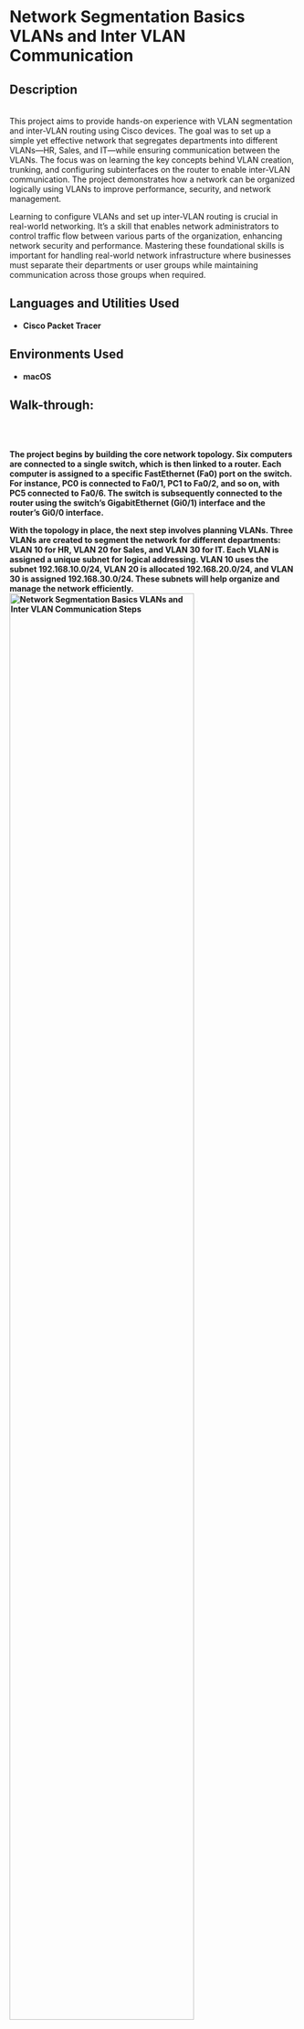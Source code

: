 <h1>Network Segmentation Basics VLANs and Inter VLAN Communication</h1>


<h2>Description</h2>
<br>This project aims to provide hands-on experience with VLAN segmentation and inter-VLAN routing using Cisco devices. The goal was to set up a simple yet effective network that segregates departments into different VLANs—HR, Sales, and IT—while ensuring communication between the VLANs. The focus was on learning the key concepts behind VLAN creation, trunking, and configuring subinterfaces on the router to enable inter-VLAN communication. The project demonstrates how a network can be organized logically using VLANs to improve performance, security, and network management.

Learning to configure VLANs and set up inter-VLAN routing is crucial in real-world networking. It’s a skill that enables network administrators to control traffic flow between various parts of the organization, enhancing network security and performance. Mastering these foundational skills is important for handling real-world network infrastructure where businesses must separate their departments or user groups while maintaining communication across those groups when required.<br />


<h2>Languages and Utilities Used</h2>

- <b>Cisco Packet Tracer</b> 


<h2>Environments Used </h2>

- <b>macOS</b>

<h2>Walk-through:</h2>
<br>
<br>
<p align="left">
<b> The project begins by building the core network topology. Six computers are connected to a single switch, which is then linked to a router. Each computer is assigned to a specific FastEthernet (Fa0) port on the switch. For instance, PC0 is connected to Fa0/1, PC1 to Fa0/2, and so on, with PC5 connected to Fa0/6. The switch is subsequently connected to the router using the switch’s GigabitEthernet (Gi0/1) interface and the router’s Gi0/0 interface.

 With the topology in place, the next step involves planning VLANs. Three VLANs are created to segment the network for different departments: VLAN 10 for HR, VLAN 20 for Sales, and VLAN 30 for IT. Each VLAN is assigned a unique subnet for logical addressing. VLAN 10 uses the subnet 192.168.10.0/24, VLAN 20 is allocated 192.168.20.0/24, and VLAN 30 is assigned 192.168.30.0/24. These subnets will help organize and manage the network efficiently.
<b/>
  <img src="https://i.imgur.com/jtJMSMX.png" height="80%" width="80%" alt="Network Segmentation Basics VLANs and Inter VLAN Communication Steps"/>
<br>
<br>

<b> With the planning phase complete, we proceed to configure the VLANs on the switch. To begin, we access global configuration mode by running the commands enable and then configure terminal. Within this mode, we create and name each VLAN. For VLAN 10, the commands vlan 10, name HR, and exit are used to create the VLAN, assign it the name "HR" for the Human Resources department, and exit VLAN configuration mode.<b/> 
<br>
<br>
  <img src="https://i.imgur.com/78Dg5y6.png" height="80%" width="80%" alt="Network Segmentation Basics VLANs and Inter VLAN Communication Steps"/>
<br />
<br />

<b> Similarly, we configure VLAN 20 by running the commands vlan 20, name Sales, and exit, which establish VLAN 20, name it "Sales" for the Sales department, and conclude the configuration.<b/> 
<br>
<br>
  <img src="https://i.imgur.com/O07WwqR.png" height="80%" width="80%" alt="Network Segmentation Basics VLANs and Inter VLAN Communication Steps"/>
<br />
<br />

<b> Finally, VLAN 30 is set up using the commands vlan 30, name IT, and exit to create the VLAN, name it "IT" for the Information Technology department, and exit configuration. These steps ensure the network is logically segmented according to departmental requirements.<b/> 
<br>
<br>
  <img src="https://i.imgur.com/1gWmqfK.png" height="80%" width="80%" alt="Network Segmentation Basics VLANs and Inter VLAN Communication Steps"/>
<br />
<br />

<b> After creating the VLANs, the next step is to assign switch ports to their respective VLANs, which is done in global configuration mode. For VLAN 10, we use the commands interface range fa0/1-2, switchport mode access, switchport access vlan 10, and exit. These commands select the range of interfaces fa0/1 and fa0/2, set the mode to access for single VLAN communication, and assign these interfaces to VLAN 10 before exiting configuration mode.<b/> 
<br>
<br>
  <img src="https://i.imgur.com/clmMR2J.png" height="80%" width="80%" alt="Network Segmentation Basics VLANs and Inter VLAN Communication Steps"/>
<br />
<br />

<b> Similarly, for VLAN 20, the commands interface range fa0/3-4, switchport mode access, switchport access vlan 20, and exit are used to configure ports fa0/3 and fa0/4 as access ports assigned to VLAN 20.<b/> 
<br>
<br>
  <img src="https://i.imgur.com/mzOYpuZ.png" height="80%" width="80%" alt="Network Segmentation Basics VLANs and Inter VLAN Communication Steps"/>
<br />
<br />

<b> Lastly, the ports assigned to VLAN 30, fa0/5 and fa0/6, are configured with the commands interface range fa0/5-6, switchport mode access, switchport access vlan 30, and exit. This setup ensures that each VLAN is mapped to its designated interfaces on the switch, isolating traffic based on departmental VLAN assignments.<b/> 
<br>
<br>
  <img src="https://i.imgur.com/8EpBnvA.png" height="80%" width="80%" alt="Network Segmentation Basics VLANs and Inter VLAN Communication Steps"/>
<br />
<br />

<b> SHOW VLAN DO STEP.<b/> 
<br>
<br>
  <img src="" height="80%" width="80%" alt="Network Segmentation Basics VLANs and Inter VLAN Communication Steps"/>
<br />
<br />

<b> To enable inter-VLAN routing, we need to configure subinterfaces on the router for each VLAN. First, access the router's global configuration mode by using the commands enable and configure terminal. For VLAN 10, enter the commands interface g0/0/0.10, encapsulation dot1Q 10, ip address 192.168.10.1 255.255.255.0, and exit. This creates a subinterface for VLAN 10, assigns it to the correct VLAN with dot1Q encapsulation, and sets its IP address as the default gateway for the devices in this VLAN..<b/> 
<br>
<br>
  <img src="https://i.imgur.com/EXOt1jV.png" height="80%" width="80%" alt="Network Segmentation Basics VLANs and Inter VLAN Communication Steps"/>
<br />
<br />

<b> Repeat the process for VLAN 20 by running interface g0/0/0.20, encapsulation dot1Q 20, ip address 192.168.20.1 255.255.255.0, and exit. This establishes the subinterface and gateway IP for the Sales department (VLAN 20)..<b/> 
<br>
<br>
  <img src="https://i.imgur.com/YIgb6GR.png" height="80%" width="80%" alt="Network Segmentation Basics VLANs and Inter VLAN Communication Steps"/>
<br />
<br />

<b> Finally, configure VLAN 30 by entering interface g0/0/0.30, encapsulation dot1Q 30, ip address 192.168.30.1 255.255.255.0, and exit. This sets up the subinterface and default gateway for the IT department (VLAN 30).<b/> 
<br>
<br>
  <img src="https://i.imgur.com/FC5FNSH.png" height="80%" width="80%" alt="Network Segmentation Basics VLANs and Inter VLAN Communication Steps"/>
<br />
<br />

<b> At this point, if we run the show ip interface brief command, we’ll see that the subinterfaces are marked as administratively down.<b/> 
<br>
<br>
  <img src="https://i.imgur.com/GYxSvLh.png" height="80%" width="80%" alt="Network Segmentation Basics VLANs and Inter VLAN Communication Steps"/>
<br />
<br />

<b> To bring them online, enter global configuration mode and use the command interface g0/0/0 followed by no shutdown. This command brings the physical interface up, which allows the subinterfaces to activate as well. After this, running the command again will show that all interfaces are now up and ready for operation, ensuring the network functions as expected across all VLANs.<b/> 
<br>
<br>
  <img src="https://i.imgur.com/amXV6sW.png" height="80%" width="80%" alt="Network Segmentation Basics VLANs and Inter VLAN Communication Steps"/>
  <img src="https://i.imgur.com/k7ue1dX.png" height="80%" width="80%" alt="Network Segmentation Basics VLANs and Inter VLAN Communication Steps"/>
<br />
<br />

<b> To configure the default gateways for each VLAN, start by setting the default gateway for VLAN 10 (192.168.10.1). For PC0, go to the desktop settings, navigate to IP Configuration, and assign it 192.168.10.2. Then for PC1, assign it 192.168.10.3.<b/> 
<br>
<br> 
  <img src="https://i.imgur.com/F1SB75F.png" height="80%" width="80%" alt="Network Segmentation Basics VLANs and Inter VLAN Communication Steps"/>
  <img src="https://i.imgur.com/lTuJ7ja.png" height="80%" width="80%" alt="Network Segmentation Basics VLANs and Inter VLAN Communication Steps"/>
<br />
<br />

<b> Next, for VLAN 20 (192.168.20.1), go to PC2, access the desktop settings, and assign 192.168.20.2. For PC3, set it to 192.168.20.3..<b/> 
<br>
<br>
  <img src="https://i.imgur.com/JIJviHR.png" height="80%" width="80%" alt="Network Segmentation Basics VLANs and Inter VLAN Communication Steps"/>
  <img src="https://i.imgur.com/tuZfNms.png" height="80%" width="80%" alt="Network Segmentation Basics VLANs and Inter VLAN Communication Steps"/>
<br />
<br />

<b> Finally, for VLAN 30 (192.168.30.1), click on PC4, go to the desktop settings, and assign 192.168.30.2. For PC5, assign it 192.168.30.3. This will ensure that each computer in the respective VLANs is correctly pointed to the router’s subinterface for inter-VLAN routing.<b/> 
<br>
<br>
  <img src="https://i.imgur.com/Cz8Ngxe.png" height="80%" width="80%" alt="Network Segmentation Basics VLANs and Inter VLAN Communication Steps"/>
  <img src="https://i.imgur.com/8CIhp5M.png" height="80%" width="80%" alt="Network Segmentation Basics VLANs and Inter VLAN Communication Steps"/>
<br />
<br />

<b> At this stage, we should have confirmed connectivity within the same VLANs, but not across VLANs. To verify this, we start by testing connectivity within VLAN 10. From PC0, open the command prompt and run ping 192.168.10.3. As shown in the screenshot, we receive ping replies, indicating successful connectivity between PC0 and PC1 in VLAN 10.<b/> 
<br>
<br>
  <img src="https://i.imgur.com/sjSnzIP.png" height="80%" width="80%" alt="Network Segmentation Basics VLANs and Inter VLAN Communication Steps"/>
<br />
<br />

<b> However, there should not yet be any connectivity between different VLANs. To test this, continue on PC0 and attempt to ping PC2 in VLAN 20 using ping 192.168.20.2. As seen in the screenshot, there is no reply, confirming that there is no connectivity between VLAN 10 and VLAN 20.<b/> 
<br>
<br>
  <img src="https://i.imgur.com/cvfitkY.png" height="80%" width="80%" alt="Network Segmentation Basics VLANs and Inter VLAN Communication Steps"/>
<br />
<br />

<b> Similarly, from PC0, try pinging PC4 in VLAN 30 with the command ping 192.168.30.2. Again, there is no reply, confirming that there is no connectivity between VLAN 10 and VLAN 30.<b/> 
<br>
<br>
  <img src="https://i.imgur.com/7Mn0tvu.png" height="80%" width="80%" alt="Network Segmentation Basics VLANs and Inter VLAN Communication Steps"/>
<br />
<br />

<b> To enable communication between VLANs, we need to configure trunking on the switch interface. To do this, we enter global configuration mode on the switch and execute the command interface g0/1, followed by switchport mode trunk. Once the command is applied, the output will confirm that the interface is now in trunk mode.

Allowing VLANs to communicate with one another is crucial for an organization that needs segmented network traffic but still requires connectivity between departments or groups. For instance, an HR VLAN may need to communicate with a Sales VLAN for collaborative projects, or IT may need access to both HR and Sales to manage infrastructure and provide support. By enabling inter-VLAN routing, organizations can ensure that data and services flow between different VLANs while maintaining the security and performance benefits of VLAN segmentation. This routing capability is fundamental for managing large and complex networks, as it provides controlled access to resources and reduces unnecessary congestion on the network.<b/> 
<br>
<br>
  <img src="https://i.imgur.com/dtpk3pc.png" height="80%" width="80%" alt="Network Segmentation Basics VLANs and Inter VLAN Communication Steps"/>
<br />
<br />

<b> We can now test connectivity by going to PC0 and pinging the same computers as before. First, ping VLAN 20 by entering ping 192.168.20.2, and then ping VLAN 30 with ping 192.168.30.2. As shown in the screenshot, we now receive ping replies from both VLANs, confirming that communication between the VLANs is working as expected.<b/> 
<br>
<br>
  <img src="https://i.imgur.com/Ougw5fz.png" height="80%" width="80%" alt="Network Segmentation Basics VLANs and Inter VLAN Communication Steps"/>
<br />
<br />

